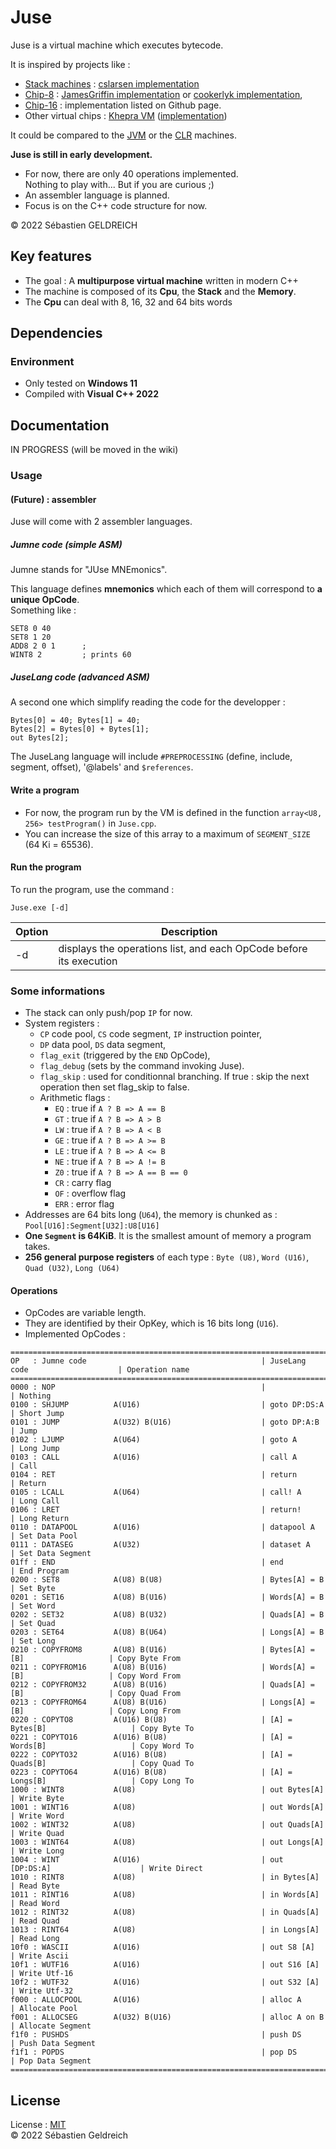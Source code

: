 # Juse

Juse is a virtual machine which executes bytecode.

It is inspired by projects like :

- [Stack machines](https://en.wikipedia.org/wiki/Stack_machine) : [cslarsen implementation](https://github.com/cslarsen/stack-machine)
- [Chip-8](https://fr.wikipedia.org/wiki/CHIP-8) : [JamesGriffin implementation](https://github.com/JamesGriffin/CHIP-8-Emulator) or [cookerlyk implementation](https://github.com/cookerlyk/Chip8),
- [Chip-16](https://github.com/chip16/chip16) : implementation listed on Github page.
- Other virtual chips : [Khepra VM](https://github.com/tykel/khepra-vm) ([implementation](https://github.com/tykel/qpra))

It could be compared to the [JVM](https://en.wikipedia.org/wiki/Java_virtual_machine) or the [CLR](https://en.wikipedia.org/wiki/Common_Language_Runtime) machines.

**Juse is still in early development.**

- For now, there are only 40 operations implemented.  
    Nothing to play with... But if you are curious ;)
- An assembler language is planned.
- Focus is on the C++ code structure for now.

&copy; 2022 Sébastien GELDREICH

## Key features

- The goal : A **multipurpose virtual machine** written in modern C++
- The machine is composed of its **Cpu**, the **Stack** and the **Memory**.
- The **Cpu** can deal with 8, 16, 32 and 64 bits words

## Dependencies

### Environment

* Only tested on **Windows 11**
* Compiled with **Visual C++ 2022**

## Documentation

IN PROGRESS (will be moved in the wiki)

### Usage

#### (Future) : assembler

Juse will come with 2 assembler languages.

##### Jumne code (simple ASM)

Jumne stands for "JUse MNEmonics".

This language defines **mnemonics** which each of them will correspond to **a unique OpCode**.  
Something like :

```
SET8 0 40
SET8 1 20
ADD8 2 0 1      ;
WINT8 2         ; prints 60
```

##### JuseLang code (advanced ASM)

A second one which simplify reading the code for the developper :

```
Bytes[0] = 40; Bytes[1] = 40;
Bytes[2] = Bytes[0] + Bytes[1];
out Bytes[2];
```

The JuseLang language will include `#PREPROCESSING` (define, include, segment, offset), '@labels' and `$references`.


#### Write a program

- For now, the program run by the VM is defined in the function `array<U8, 256> testProgram()` in `Juse.cpp`.
- You can increase the size of this array to a maximum of `SEGMENT_SIZE` (64 Ki = 65536).

#### Run the program

To run the program, use the command :
```
Juse.exe [-d]
```
| Option | Description                                                        |
|--------|--------------------------------------------------------------------|
| -d     | displays the operations list, and each OpCode before its execution |

### Some informations

- The stack can only push/pop `IP` for now.
- System registers :
    - `CP` code pool, `CS` code segment, `IP` instruction pointer,
    - `DP` data pool, `DS` data segment,
    - `flag_exit` (triggered by the `END` OpCode),
    - `flag_debug` (sets by the command invoking Juse).
    - `flag_skip` : used for conditionnal branching. If true : skip the next operation then set flag_skip to false.
    - Arithmetic flags :
        - `EQ` : true if `A ? B => A == B`
        - `GT` : true if `A ? B => A > B`
        - `LW` : true if `A ? B => A < B`
        - `GE` : true if `A ? B => A >= B`
        - `LE` : true if `A ? B => A <= B`
        - `NE` : true if `A ? B => A != B`
        - `Z0` : true if `A ? B => A == B == 0`
        - `CR` : carry flag
        - `OF` : overflow flag
        - `ERR` : error flag
- Addresses are 64 bits long (`U64`), the memory is chunked as : `Pool[U16]:Segment[U32]:U8[U16]`
- **One `Segment` is 64KiB**. It is the smallest amount of memory a program takes.
- **256 general purpose registers** of each type : `Byte (U8)`, `Word (U16)`, `Quad (U32)`, `Long (U64)`

#### Operations 

- OpCodes are variable length.
- They are identified by their OpKey, which is 16 bits long (`U16`).
- Implemented OpCodes :
```
===============================================================================================================
OP   : Jumne code                                       | JuseLang code                    | Operation name
===============================================================================================================
0000 : NOP                                              |                                  | Nothing
0100 : SHJUMP          A(U16)                           | goto DP:DS:A                     | Short Jump
0101 : JUMP            A(U32) B(U16)                    | goto DP:A:B                      | Jump
0102 : LJUMP           A(U64)                           | goto A                           | Long Jump
0103 : CALL            A(U16)                           | call A                           | Call
0104 : RET                                              | return                           | Return
0105 : LCALL           A(U64)                           | call! A                          | Long Call
0106 : LRET                                             | return!                          | Long Return
0110 : DATAPOOL        A(U16)                           | datapool A                       | Set Data Pool
0111 : DATASEG         A(U32)                           | dataset A                        | Set Data Segment
01ff : END                                              | end                              | End Program
0200 : SET8            A(U8) B(U8)                      | Bytes[A] = B                     | Set Byte
0201 : SET16           A(U8) B(U16)                     | Words[A] = B                     | Set Word
0202 : SET32           A(U8) B(U32)                     | Quads[A] = B                     | Set Quad
0203 : SET64           A(U8) B(U64)                     | Longs[A] = B                     | Set Long
0210 : COPYFROM8       A(U8) B(U16)                     | Bytes[A] = [B]                   | Copy Byte From
0211 : COPYFROM16      A(U8) B(U16)                     | Words[A] = [B]                   | Copy Word From
0212 : COPYFROM32      A(U8) B(U16)                     | Quads[A] = [B]                   | Copy Quad From
0213 : COPYFROM64      A(U8) B(U16)                     | Longs[A] = [B]                   | Copy Long From
0220 : COPYTO8         A(U16) B(U8)                     | [A] = Bytes[B]                   | Copy Byte To
0221 : COPYTO16        A(U16) B(U8)                     | [A] = Words[B]                   | Copy Word To
0222 : COPYTO32        A(U16) B(U8)                     | [A] = Quads[B]                   | Copy Quad To
0223 : COPYTO64        A(U16) B(U8)                     | [A] = Longs[B]                   | Copy Long To
1000 : WINT8           A(U8)                            | out Bytes[A]                     | Write Byte
1001 : WINT16          A(U8)                            | out Words[A]                     | Write Word
1002 : WINT32          A(U8)                            | out Quads[A]                     | Write Quad
1003 : WINT64          A(U8)                            | out Longs[A]                     | Write Long
1004 : WINT            A(U16)                           | out [DP:DS:A]                    | Write Direct
1010 : RINT8           A(U8)                            | in Bytes[A]                      | Read Byte
1011 : RINT16          A(U8)                            | in Words[A]                      | Read Word
1012 : RINT32          A(U8)                            | in Quads[A]                      | Read Quad
1013 : RINT64          A(U8)                            | in Longs[A]                      | Read Long
10f0 : WASCII          A(U16)                           | out S8 [A]                       | Write Ascii
10f1 : WUTF16          A(U16)                           | out S16 [A]                      | Write Utf-16
10f2 : WUTF32          A(U16)                           | out S32 [A]                      | Write Utf-32
f000 : ALLOCPOOL       A(U16)                           | alloc A                          | Allocate Pool
f001 : ALLOCSEG        A(U32) B(U16)                    | alloc A on B                     | Allocate Segment
f1f0 : PUSHDS                                           | push DS                          | Push Data Segment
f1f1 : POPDS                                            | pop DS                           | Pop Data Segment
===============================================================================================================
```

## License

License : [MIT](LICENSE)  
&copy; 2022 Sébastien Geldreich
